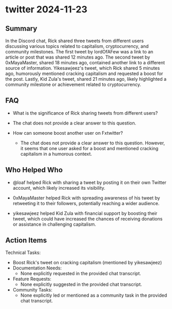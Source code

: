 # twitter 2024-11-23

## Summary
 In the Discord chat, Rick shared three tweets from different users discussing various topics related to capitalism, cryptocurrency, and community milestones. The first tweet by lordOfAFew was a link to an article or post that was shared 12 minutes ago. The second tweet by 0xMayaMaster, shared 18 minutes ago, contained another link to a different source of information. Yikesawjeez's tweet, which Rick shared 5 minutes ago, humorously mentioned cracking capitalism and requested a boost for the post. Lastly, Kid Zula's tweet, shared 21 minutes ago, likely highlighted a community milestone or achievement related to cryptocurrency.

## FAQ
 - What is the significance of Rick sharing tweets from different users?
  - The chat does not provide a clear answer to this question.

- How can someone boost another user on Fxtwitter?
  - The chat does not provide a clear answer to this question. However, it seems that one user asked for a boost and mentioned cracking capitalism in a humorous context.

## Who Helped Who
 - @loaf helped Rick with sharing a tweet by posting it on their own Twitter account, which likely increased its visibility.

- 0xMayaMaster helped Rick with spreading awareness of his tweet by retweeting it to their followers, potentially reaching a wider audience.

- yikesawjeez helped Kid Zula with financial support by boosting their tweet, which could have increased the chances of receiving donations or assistance in challenging capitalism.

## Action Items
 Technical Tasks:
  - Boost Rick's tweet on cracking capitalism (mentioned by yikesawjeez)
- Documentation Needs:
  - None explicitly requested in the provided chat transcript.
- Feature Requests:
  - None explicitly suggested in the provided chat transcript.
- Community Tasks:
  - None explicitly led or mentioned as a community task in the provided chat transcript.

